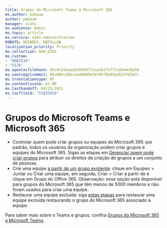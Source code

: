 ```yaml
---
title: Grupos do Microsoft Teams e Microsoft 365
ms.author: pebaum
author: pebaum
manager: scotv
ms.audience: Admin
ms.topic: article
ms.service: o365-administration
ROBOTS: NOINDEX, NOFOLLOW
localization_priority: Priority
ms.collection: Adm_O365
ms.custom:
- "9002534"
- "5126"
ms.openlocfilehash: 42c9c243aaeb2692977caa3b271f7110544c0a56
ms.sourcegitcommit: 8bc60ec34bc1e40685e3976576e04a2623f63a7c
ms.translationtype: HT
ms.contentlocale: pt-BR
ms.lasthandoff: 04/15/2021
ms.locfileid: "51833819"
---
```

# <a name="microsoft-teams-and-microsoft-365-groups"></a>Grupos do Microsoft Teams e Microsoft 365

- Controlar quem pode criar grupos ou equipes do Microsoft 365: por padrão, todos os usuários da organização podem criar grupos e equipes do Microsoft 365. Sigas as etapas em [Gerenciar quem pode criar grupos](https://support.office.com/article/4c46c8cb-17d0-44b5-9776-005fced8e618) para atribuir os direitos de criação de grupos a um conjunto de pessoas.
- Crie uma equipe  [a partir de um grupo existente](https://support.microsoft.com/office/24ec428e-40d7-4a1a-ab87-29be7d145865): clique em Equipes > Juntar ou Criar uma equipe, em seguida, Criar > Criar a partir de e clique em Grupo do Office 365. Observação: essa opção está disponível para grupos do Microsoft 365 que têm menos de 5000 membros e não foram usados para criar uma equipe.
- Restaurar uma equipe excluída: siga [estas etapas](https://docs.microsoft.com/microsoftteams/archive-or-delete-a-team#restore-a-deleted-team) para restaurar uma equipe excluída restaurando o grupo do Microsoft 365 associado à equipe.

Para saber mais sobre o Teams e grupos, confira [Grupos do Microsoft 365 e Microsoft Teams](https://docs.microsoft.com/microsoftteams/office-365-groups).
